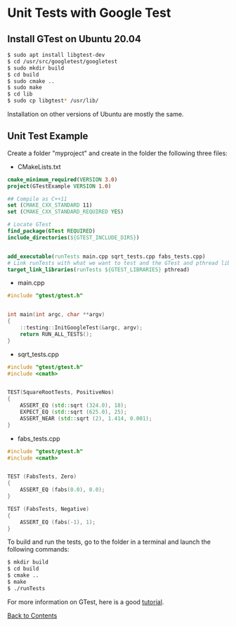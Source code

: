 # Unit Tests with Google Test

## Install GTest on Ubuntu 20.04
```bash
$ sudo apt install libgtest-dev
$ cd /usr/src/googletest/googletest
$ sudo mkdir build
$ cd build
$ sudo cmake ..
$ sudo make
$ cd lib
$ sudo cp libgtest* /usr/lib/
```
Installation on other versions of Ubuntu are mostly the same.


## Unit Test Example
Create a folder "myproject" and create in the folder the following three files:
* CMakeLists.txt
```cmake
cmake_minimum_required(VERSION 3.0)
project(GTestExample VERSION 1.0)

## Compile as C++11
set (CMAKE_CXX_STANDARD 11)
set (CMAKE_CXX_STANDARD_REQUIRED YES)

# Locate GTest
find_package(GTest REQUIRED)
include_directories(${GTEST_INCLUDE_DIRS})


add_executable(runTests main.cpp sqrt_tests.cpp fabs_tests.cpp)
# Link runTests with what we want to test and the GTest and pthread library
target_link_libraries(runTests ${GTEST_LIBRARIES} pthread)
```
* main.cpp
```C++
#include "gtest/gtest.h"


int main(int argc, char **argv)
{
    ::testing::InitGoogleTest(&argc, argv);
    return RUN_ALL_TESTS();
}
```
* sqrt_tests.cpp
```C++
#include "gtest/gtest.h"
#include <cmath>


TEST(SquareRootTests, PositiveNos)
{
    ASSERT_EQ (std::sqrt (324.0), 18);
    EXPECT_EQ (std::sqrt (625.0), 25);
    ASSERT_NEAR (std::sqrt (2), 1.414, 0.001);
}
```
* fabs_tests.cpp
```C++
#include "gtest/gtest.h"
#include <cmath>


TEST (FabsTests, Zero)
{ 
    ASSERT_EQ (fabs(0.0), 0.0);
}

TEST (FabsTests, Negative)
{
    ASSERT_EQ (fabs(-1), 1);
}
```
To build and run the tests, go to the folder in a terminal and launch the following commands:
```bash
$ mkdir build
$ cd build
$ cmake ..
$ make
$ ./runTests
```
For more information on GTest, here is a good [tutorial](../data/GTest-Framework.pdf).

[Back to Contents](../README.md)
